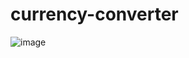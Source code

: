 # currency-converter

![image](https://user-images.githubusercontent.com/62465404/221130800-cb6e75da-9bd7-4ef3-acf2-08359d6048b1.png)
